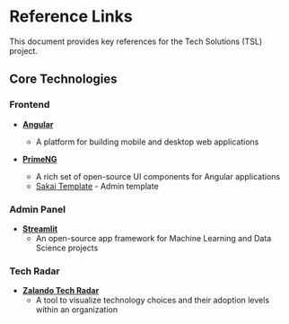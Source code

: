 # Reference Links

This document provides key references for the Tech Solutions (TSL) project.

## Core Technologies

### Frontend

- **[Angular](https://angular.dev)**

  - A platform for building mobile and desktop web applications

- **[PrimeNG](https://primeng.org)**
  - A rich set of open-source UI components for Angular applications
  - [Sakai Template](https://github.com/primefaces/sakai-ng) - Admin template

### Admin Panel

- **[Streamlit](https://streamlit.io)**
  - An open-source app framework for Machine Learning and Data Science projects

### Tech Radar

- **[Zalando Tech Radar](https://opensource.zalando.com/tech-radar/)**
  - A tool to visualize technology choices and their adoption levels within an organization
